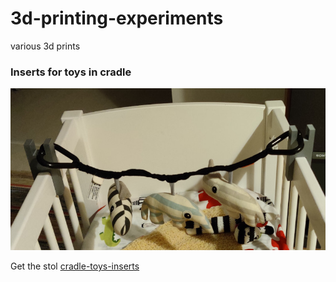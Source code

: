 # 3d-printing-experiments
various 3d prints

### Inserts for toys in cradle
![cradle](img/cradle_with_toys.jpg?raw=true "cradle")  

Get the stol [cradle-toys-inserts](stl/cradle-toy-inserts.stl)
